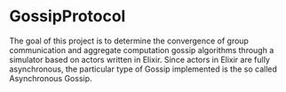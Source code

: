 # GossipProtocol
The goal of this project is to determine the convergence of group communication and aggregate computation gossip algorithms through a simulator based on actors written in Elixir. Since actors in Elixir are fully asynchronous, the particular type of Gossip implemented is the so called Asynchronous Gossip.
